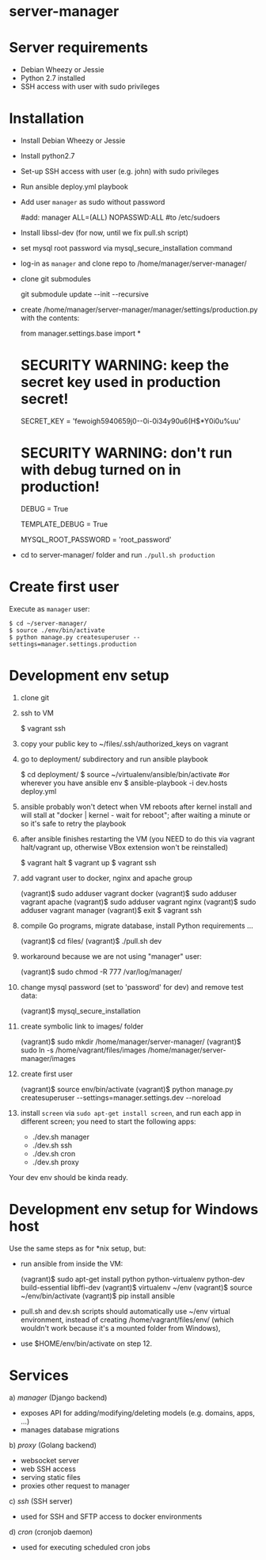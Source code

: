 server-manager
==============


Server requirements
===================

* Debian Wheezy or Jessie
* Python 2.7 installed
* SSH access with user with sudo privileges

Installation
============

* Install Debian Wheezy or Jessie
* Install python2.7
* Set-up SSH access with user (e.g. john) with sudo privileges
* Run ansible deploy.yml playbook
* Add user `manager` as sudo without password
	
	#add:
	manager ALL=(ALL) NOPASSWD:ALL
	#to /etc/sudoers

* Install libssl-dev (for now, until we fix pull.sh script)
* set mysql root password via mysql_secure_installation command
* log-in as `manager` and clone repo to /home/manager/server-manager/
* clone git submodules

	git submodule update --init --recursive

* create /home/manager/server-manager/manager/settings/production.py with the contents:
	
	from manager.settings.base import *

	# SECURITY WARNING: keep the secret key used in production secret!
	SECRET_KEY = 'fewoigh5940659j0--0i-0i34y90u6(H$*Y0i0u%uu'

	# SECURITY WARNING: don't run with debug turned on in production!
	DEBUG = True

	TEMPLATE_DEBUG = True

	MYSQL_ROOT_PASSWORD = 'root_password'

* cd to server-manager/ folder and run `./pull.sh production`

Create first user
=================
Execute as `manager` user:

	$ cd ~/server-manager/
	$ source ./env/bin/activate
	$ python manage.py createsuperuser --settings=manager.settings.production


Development env setup
=====================

1. clone git
2. ssh to VM

	$ vagrant ssh

3. copy your public key to ~/files/.ssh/authorized_keys on vagrant
4. go to deployment/ subdirectory and run ansible playbook
	
	$ cd deployment/
	$ source ~/virtualenv/ansible/bin/activate #or wherever you have ansible env
	$ ansible-playbook -i dev.hosts deploy.yml

5. ansible probably won't detect when VM reboots after kernel install and will stall at "docker | kernel - wait for reboot"; after waiting a minute or so it's safe to retry the playbook
6. after ansible finishes restarting the VM (you NEED to do this via vagrant halt/vagrant up, otherwise VBox extension won't be reinstalled)

	$ vagrant halt
	$ vagrant up
	$ vagrant ssh

7. add vagrant user to docker, nginx and apache group

	(vagrant)$ sudo adduser vagrant docker
	(vagrant)$ sudo adduser vagrant apache
	(vagrant)$ sudo adduser vagrant nginx
	(vagrant)$ sudo adduser vagrant manager
	(vagrant)$ exit
	$ vagrant ssh

8. compile Go programs, migrate database, install Python requirements ...
	
	(vagrant)$ cd files/
	(vagrant)$ ./pull.sh dev

9. workaround because we are not using "manager" user:

	(vagrant)$ sudo chmod -R 777 /var/log/manager/

10. change mysql password (set to 'password' for dev) and remove test data:
	
	(vagrant)$ mysql_secure_installation

11. create symbolic link to images/ folder
	
	(vagrant)$ sudo mkdir /home/manager/server-manager/
	(vagrant)$ sudo ln -s /home/vagrant/files/images /home/manager/server-manager/images

12. create first user

	(vagrant)$ source env/bin/activate
	(vagrant)$ python manage.py createsuperuser --settings=manager.settings.dev --noreload

13. install `screen` via `sudo apt-get install screen`, and run each app in different screen; you need to start the following apps:
	
	* ./dev.sh manager
	* ./dev.sh ssh
	* ./dev.sh cron
	* ./dev.sh proxy


Your dev env should be kinda ready.


Development env setup for Windows host
======================================

Use the same steps as for *nix setup, but:

* run ansible from inside the VM:

	(vagrant)$ sudo apt-get install python python-virtualenv python-dev build-essential libffi-dev
	(vagrant)$ virtualenv ~/env
	(vagrant)$ source ~/env/bin/activate
	(vagrant)$ pip install ansible

* pull.sh and dev.sh scripts should automatically use ~/env virtual environment, instead of creating /home/vagrant/files/env/ (which wouldn't work because it's a mounted folder from Windows),

* use $HOME/env/bin/activate on step 12.


Services
========

a) *manager* (Django backend)
- exposes API for adding/modifying/deleting models (e.g. domains, apps, ...)
- manages database migrations


b) *proxy* (Golang backend)
- websocket server
- web SSH access
- serving static files
- proxies other request to manager

c) *ssh* (SSH server)
- used for SSH and SFTP access to docker environments


d) *cron* (cronjob daemon)
- used for executing scheduled cron jobs
